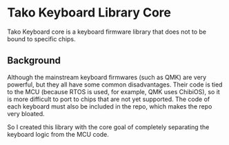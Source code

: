 # Tako Keyboard Library Core

Tako Keyboard core is a keyboard firmware library that does not to be bound to specific chips.

## Background

Although the mainstream keyboard firmwares (such as QMK) are very powerful, but they all have some common disadvantages. Their code is tied to the MCU (because RTOS is used, for example, QMK uses ChibiOS), so it is more difficult to port to chips that are not yet supported. The code of each keyboard must also be included in the repo, which makes the repo very bloated.

So I created this library with the core goal of completely separating the keyboard logic from the MCU code.


